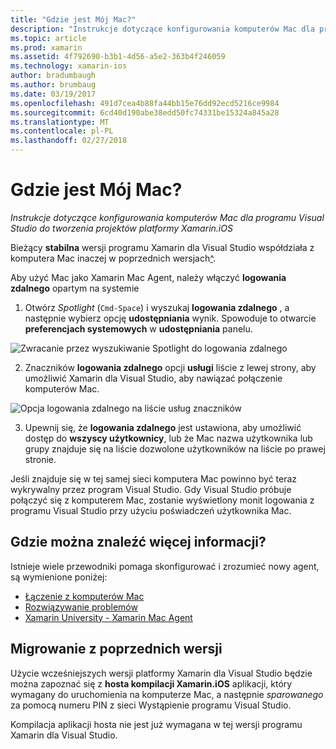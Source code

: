 ```yaml
---
title: "Gdzie jest Mój Mac?"
description: "Instrukcje dotyczące konfigurowania komputerów Mac dla programu Visual Studio do tworzenia projektów platformy Xamarin.iOS"
ms.topic: article
ms.prod: xamarin
ms.assetid: 4f792690-b3b1-4d56-a5e2-363b4f246059
ms.technology: xamarin-ios
author: bradumbaugh
ms.author: brumbaug
ms.date: 03/19/2017
ms.openlocfilehash: 491d7cea4b88fa44bb15e76dd92ecd5216ce9984
ms.sourcegitcommit: 6cd40d190abe38edd50fc74331be15324a845a28
ms.translationtype: MT
ms.contentlocale: pl-PL
ms.lasthandoff: 02/27/2018
---
```

# <a name="wheres-my-mac"></a>Gdzie jest Mój Mac?

_Instrukcje dotyczące konfigurowania komputerów Mac dla programu Visual Studio do tworzenia projektów platformy Xamarin.iOS_

Bieżący **stabilna** wersji programu Xamarin dla Visual Studio współdziała z komputera Mac inaczej w poprzednich wersjach[^](#earlier-versions).

Aby użyć Mac jako Xamarin Mac Agent, należy włączyć **logowania zdalnego** opartym na systemie

1. Otwórz *Spotlight* (`Cmd-Space`) i wyszukaj **logowania zdalnego** , a następnie wybierz opcję **udostępniania** wynik. Spowoduje to otwarcie **preferencjach systemowych** w **udostępniania** panelu.

  ![](visual-studio-ssh-images/spotlight.png "Zwracanie przez wyszukiwanie Spotlight do logowania zdalnego")

2. Znaczników **logowania zdalnego** opcji **usługi** liście z lewej strony, aby umożliwić Xamarin dla Visual Studio, aby nawiązać połączenie komputerów Mac.

  ![](visual-studio-ssh-images/sharing.png "Opcja logowania zdalnego na liście usług znaczników")

3. Upewnij się, że **logowania zdalnego** jest ustawiona, aby umożliwić dostęp do **wszyscy użytkownicy**, lub że Mac nazwa użytkownika lub grupy znajduje się na liście dozwolone użytkowników na liście po prawej stronie.

Jeśli znajduje się w tej samej sieci komputera Mac powinno być teraz wykrywalny przez program Visual Studio.
Gdy Visual Studio próbuje połączyć się z komputerem Mac, zostanie wyświetlony monit logowania z programu Visual Studio przy użyciu poświadczeń użytkownika Mac.

## <a name="where-can-i-find-more-information"></a>Gdzie można znaleźć więcej informacji?

Istnieje wiele przewodniki pomaga skonfigurować i zrozumieć nowy agent, są wymienione poniżej:

- [Łączenie z komputerów Mac](~/ios/get-started/installation/windows/connecting-to-mac/index.md)
- [Rozwiązywanie problemów](~/ios/get-started/installation/windows/connecting-to-mac/troubleshooting.md)
- [Xamarin University - Xamarin Mac Agent](https://university.xamarin.com/lightninglectures/xamarin-mac-agent)

<a name="earlier-versions" />

## <a name="migrating-from-previous-versions"></a>Migrowanie z poprzednich wersji

Użycie wcześniejszych wersji platformy Xamarin dla Visual Studio będzie można zapoznać się z **hosta kompilacji Xamarin.iOS** aplikacji, który wymagany do uruchomienia na komputerze Mac, a następnie *sparowanego* za pomocą numeru PIN z sieci Wystąpienie programu Visual Studio.

Kompilacja aplikacji hosta nie jest już wymagana w tej wersji programu Xamarin dla Visual Studio.
